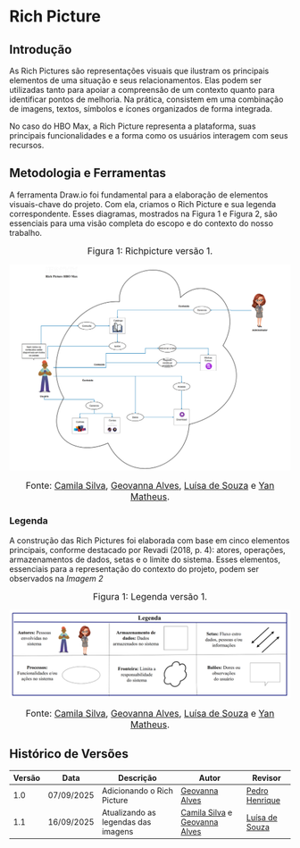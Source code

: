
# Rich Picture

##  Introdução
As Rich Pictures são representações visuais que ilustram os principais elementos de uma situação e seus relacionamentos. Elas podem ser utilizadas tanto para apoiar a compreensão de um contexto quanto para identificar pontos de melhoria. Na prática, consistem em uma combinação de imagens, textos, símbolos e ícones organizados de forma integrada.

No caso do HBO Max, a Rich Picture representa a plataforma, suas principais funcionalidades e a forma como os usuários interagem com seus recursos.

## Metodologia e Ferramentas
A ferramenta Draw.io foi fundamental para a elaboração de elementos visuais-chave do projeto. Com ela, criamos o Rich Picture e sua legenda correspondente. Esses diagramas, mostrados na Figura 1 e Figura 2, são essenciais para uma visão completa do escopo e do contexto do nosso trabalho.

<font size="3"><p style="text-align: center">Figura 1: Richpicture versão 1.</p></font>

![Richpicturev1](../img/RichPicture.png)

<font size="3"><p style="text-align: center">Fonte:  [Camila Silva](https://github.com/CamilaSilvaC), [Geovanna Alves](https://github.com/GeovannaUmbelino), [Luísa de Souza](https://github.com/luisa12ll)  e [Yan Matheus](https://github.com/Yanmatheus0812).</p></font>


### Legenda 

A construção das Rich Pictures foi elaborada com base em cinco elementos principais, conforme destacado por Revadi (2018, p. 4): atores, operações, armazenamentos de dados, setas e o limite do sistema. Esses elementos, essenciais para a representação do contexto do projeto, podem ser observados na *Imagem 2*


<font size="3"><p style="text-align: center">Figura 1: Legenda versão 1.</p></font>

![Legendav1](../img/RichPicture-leg.png)

<font size="3"><p style="text-align: center">Fonte:  [Camila Silva](https://github.com/CamilaSilvaC), [Geovanna Alves](https://github.com/GeovannaUmbelino), [Luísa de Souza](https://github.com/luisa12ll)  e [Yan Matheus](https://github.com/Yanmatheus0812).</p></font>


## Histórico de Versões

| Versão | Data       | Descrição                   | Autor             | Revisor         |
|--------|------------|-----------------------------|-------------------|-----------------|
| 1.0    | 07/09/2025 | Adicionando o Rich Picture  | [Geovanna Alves](https://github.com/GeovannaUmbelino)   |  [Pedro Henrique](https://github.com/pedrohpsantos)  | |
| 1.1   | 16/09/2025 | Atualizando as legendas das imagens  |  [Camila Silva](https://github.com/CamilaSilvaC) e [Geovanna Alves](https://github.com/GeovannaUmbelino) | [Luísa de Souza](https://github.com/luisa12ll)  |
